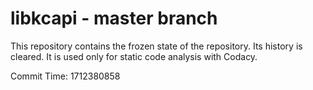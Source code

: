 # libkcapi - master branch

This repository contains the frozen state of the repository.
Its history is cleared. It is used only for static code
analysis with Codacy.

Commit Time: 1712380858